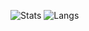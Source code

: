 ![Stats](https://ghstats.stilic.ml/api?username=Generalisk&hide_title=true&theme=highcontrast)
![Langs](https://github-readme-stats.vercel.app/api/top-langs/?username=Generalisk&layout=compact&theme=highcontrast)
